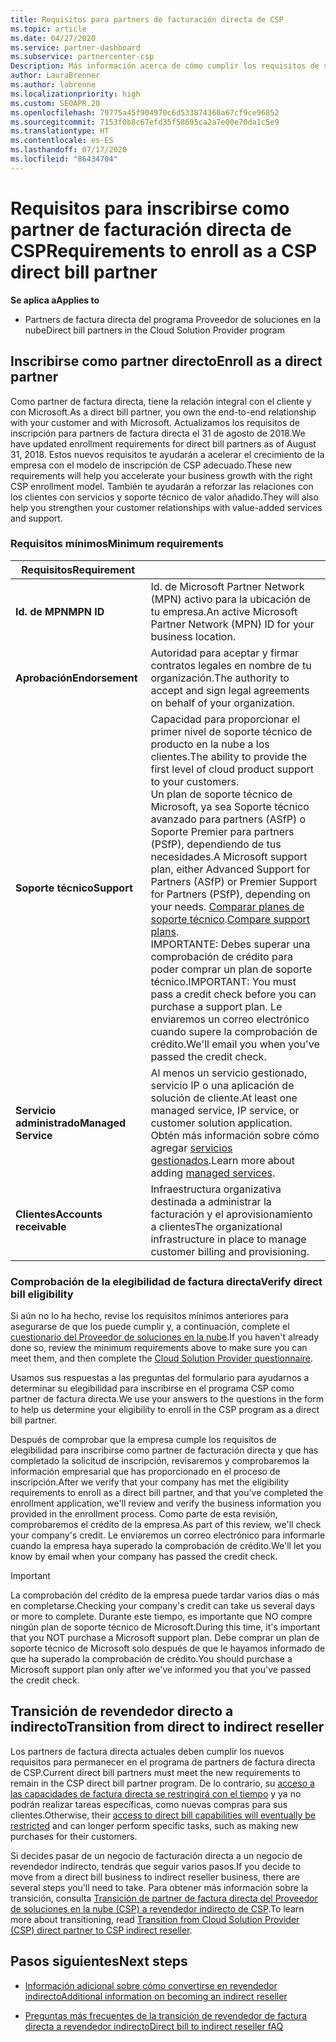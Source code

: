 ```yaml
---
title: Requisitos para partners de facturación directa de CSP
ms.topic: article
ms.date: 04/27/2020
ms.service: partner-dashboard
ms.subservice: partnercenter-csp
Description: Más información acerca de cómo cumplir los requisitos de servicio y soporte técnico más recientes para convertirte en un partner de facturación directa en el programa Proveedor de soluciones en la nube (CSP) de Microsoft.
author: LauraBrenner
ms.author: labrenne
ms.localizationpriority: high
ms.custom: SEOAPR.20
ms.openlocfilehash: 79775a45f904970c6d533874360a67cf9ce96852
ms.sourcegitcommit: 7153f0b8c67efd35f58695ca2a7e00e70da1c5e9
ms.translationtype: HT
ms.contentlocale: es-ES
ms.lasthandoff: 07/17/2020
ms.locfileid: "86434704"
---
```

# <a name="requirements-to-enroll-as-a-csp-direct-bill-partner"></a><span data-ttu-id="dc8e8-103">Requisitos para inscribirse como partner de facturación directa de CSP</span><span class="sxs-lookup"><span data-stu-id="dc8e8-103">Requirements to enroll as a CSP direct bill partner</span></span>

<span data-ttu-id="dc8e8-104">**Se aplica a**</span><span class="sxs-lookup"><span data-stu-id="dc8e8-104">**Applies to**</span></span>

- <span data-ttu-id="dc8e8-105">Partners de factura directa del programa Proveedor de soluciones en la nube</span><span class="sxs-lookup"><span data-stu-id="dc8e8-105">Direct bill partners in the Cloud Solution Provider program</span></span>

## <a name="enroll-as-a-direct-partner"></a><span data-ttu-id="dc8e8-106">Inscribirse como partner directo</span><span class="sxs-lookup"><span data-stu-id="dc8e8-106">Enroll as a direct partner</span></span>

<span data-ttu-id="dc8e8-107">Como partner de factura directa, tiene la relación integral con el cliente y con Microsoft.</span><span class="sxs-lookup"><span data-stu-id="dc8e8-107">As a direct bill partner, you own the end-to-end relationship with your customer and with Microsoft.</span></span> <span data-ttu-id="dc8e8-108">Actualizamos los requisitos de inscripción para partners de factura directa el 31 de agosto de 2018.</span><span class="sxs-lookup"><span data-stu-id="dc8e8-108">We have updated enrollment requirements for direct bill partners as of August 31, 2018.</span></span> <span data-ttu-id="dc8e8-109">Estos nuevos requisitos te ayudarán a acelerar el crecimiento de la empresa con el modelo de inscripción de CSP adecuado.</span><span class="sxs-lookup"><span data-stu-id="dc8e8-109">These new requirements will help you accelerate your business growth with the right CSP enrollment model.</span></span> <span data-ttu-id="dc8e8-110">También te ayudarán a reforzar las relaciones con los clientes con servicios y soporte técnico de valor añadido.</span><span class="sxs-lookup"><span data-stu-id="dc8e8-110">They will also help you strengthen your customer relationships with value-added services and support.</span></span>

### <a name="minimum-requirements"></a><span data-ttu-id="dc8e8-111">Requisitos mínimos</span><span class="sxs-lookup"><span data-stu-id="dc8e8-111">Minimum requirements</span></span>

|<span data-ttu-id="dc8e8-112">**Requisitos**</span><span class="sxs-lookup"><span data-stu-id="dc8e8-112">**Requirement**</span></span>|                             |
|--------------------------------|--------------------------------------------------------------|
|<span data-ttu-id="dc8e8-113">**Id. de MPN**</span><span class="sxs-lookup"><span data-stu-id="dc8e8-113">**MPN ID**</span></span>   |<span data-ttu-id="dc8e8-114">Id. de Microsoft Partner Network (MPN) activo para la ubicación de tu empresa.</span><span class="sxs-lookup"><span data-stu-id="dc8e8-114">An active Microsoft Partner Network (MPN) ID for your business location.</span></span>    |
|<span data-ttu-id="dc8e8-115">**Aprobación**</span><span class="sxs-lookup"><span data-stu-id="dc8e8-115">**Endorsement**</span></span>   |<span data-ttu-id="dc8e8-116">Autoridad para aceptar y firmar contratos legales en nombre de tu organización.</span><span class="sxs-lookup"><span data-stu-id="dc8e8-116">The authority to accept and sign legal agreements on behalf of your organization.</span></span>|
|<span data-ttu-id="dc8e8-117">**Soporte técnico**</span><span class="sxs-lookup"><span data-stu-id="dc8e8-117">**Support**</span></span>   |<span data-ttu-id="dc8e8-118">Capacidad para proporcionar el primer nivel de soporte técnico de producto en la nube a los clientes.</span><span class="sxs-lookup"><span data-stu-id="dc8e8-118">The ability to provide the first level of cloud product support to your customers.</span></span> <br/><span data-ttu-id="dc8e8-119">Un plan de soporte técnico de Microsoft, ya sea Soporte técnico avanzado para partners (ASfP) o Soporte Premier para partners (PSfP), dependiendo de tus necesidades.</span><span class="sxs-lookup"><span data-stu-id="dc8e8-119">A Microsoft support plan, either Advanced Support for Partners (ASfP) or Premier Support for Partners (PSfP), depending on your needs.</span></span> <span data-ttu-id="dc8e8-120">[Comparar planes de soporte técnico](https://partner.microsoft.com/support/partnersupport).</span><span class="sxs-lookup"><span data-stu-id="dc8e8-120">[Compare support plans](https://partner.microsoft.com/support/partnersupport).</span></span><br/> <span data-ttu-id="dc8e8-121">IMPORTANTE: Debes superar una comprobación de crédito para poder comprar un plan de soporte técnico.</span><span class="sxs-lookup"><span data-stu-id="dc8e8-121">IMPORTANT: You must pass a credit check before you can purchase a support plan.</span></span> <span data-ttu-id="dc8e8-122">Le enviaremos un correo electrónico cuando supere la comprobación de crédito.</span><span class="sxs-lookup"><span data-stu-id="dc8e8-122">We'll email you when you've passed the credit check.</span></span> |
|<span data-ttu-id="dc8e8-123">**Servicio administrado**</span><span class="sxs-lookup"><span data-stu-id="dc8e8-123">**Managed Service**</span></span>   |<span data-ttu-id="dc8e8-124">Al menos un servicio gestionado, servicio IP o una aplicación de solución de cliente.</span><span class="sxs-lookup"><span data-stu-id="dc8e8-124">At least one managed service, IP service, or customer solution application.</span></span> <span data-ttu-id="dc8e8-125">Obtén más información sobre cómo agregar [servicios gestionados](https://partner.microsoft.com/business-opportunities/managed-services-provider).</span><span class="sxs-lookup"><span data-stu-id="dc8e8-125">Learn more about adding [managed services](https://partner.microsoft.com/business-opportunities/managed-services-provider).</span></span>|
|<span data-ttu-id="dc8e8-126">**Clientes**</span><span class="sxs-lookup"><span data-stu-id="dc8e8-126">**Accounts receivable**</span></span> |<span data-ttu-id="dc8e8-127">Infraestructura organizativa destinada a administrar la facturación y el aprovisionamiento a clientes</span><span class="sxs-lookup"><span data-stu-id="dc8e8-127">The organizational infrastructure in place to manage customer billing and provisioning.</span></span>

### <a name="verify-direct-bill-eligibility"></a><span data-ttu-id="dc8e8-128">Comprobación de la elegibilidad de factura directa</span><span class="sxs-lookup"><span data-stu-id="dc8e8-128">Verify direct bill eligibility</span></span>

<span data-ttu-id="dc8e8-129">Si aún no lo ha hecho, revise los requisitos mínimos anteriores para asegurarse de que los puede cumplir y, a continuación, complete el [cuestionario del Proveedor de soluciones en la nube](https://partner.microsoft.com/cloud-solution-provider/assessment).</span><span class="sxs-lookup"><span data-stu-id="dc8e8-129">If you haven't already done so, review the minimum requirements above to make sure you can meet them, and then complete the [Cloud Solution Provider questionnaire](https://partner.microsoft.com/cloud-solution-provider/assessment).</span></span>

<span data-ttu-id="dc8e8-130">Usamos sus respuestas a las preguntas del formulario para ayudarnos a determinar su elegibilidad para inscribirse en el programa CSP como partner de factura directa.</span><span class="sxs-lookup"><span data-stu-id="dc8e8-130">We use your answers to the questions in the form to help us determine your eligibility to enroll in the CSP program as a direct bill partner.</span></span>

<span data-ttu-id="dc8e8-131">Después de comprobar que la empresa cumple los requisitos de elegibilidad para inscribirse como partner de facturación directa y que has completado la solicitud de inscripción, revisaremos y comprobaremos la información empresarial que has proporcionado en el proceso de inscripción.</span><span class="sxs-lookup"><span data-stu-id="dc8e8-131">After we verify that your company has met the eligibility requirements to enroll as a direct bill partner, and that you've completed the enrollment application, we'll review and verify the business information you provided in the enrollment process.</span></span> <span data-ttu-id="dc8e8-132">Como parte de esta revisión, comprobaremos el crédito de la empresa.</span><span class="sxs-lookup"><span data-stu-id="dc8e8-132">As part of this review, we'll check your company's credit.</span></span> <span data-ttu-id="dc8e8-133">Le enviaremos un correo electrónico para informarle cuando la empresa haya superado la comprobación de crédito.</span><span class="sxs-lookup"><span data-stu-id="dc8e8-133">We'll let you know by email when your company has passed the credit check.</span></span>

>[!IMPORTANT]
><span data-ttu-id="dc8e8-134">La comprobación del crédito de la empresa puede tardar varios días o más en completarse.</span><span class="sxs-lookup"><span data-stu-id="dc8e8-134">Checking your company's credit can take us several days or more to complete.</span></span> <span data-ttu-id="dc8e8-135">Durante este tiempo, es importante que NO compre ningún plan de soporte técnico de Microsoft.</span><span class="sxs-lookup"><span data-stu-id="dc8e8-135">During this time, it's important that you NOT purchase a Microsoft support plan.</span></span> <span data-ttu-id="dc8e8-136">Debe comprar un plan de soporte técnico de Microsoft solo después de que le hayamos informado de que ha superado la comprobación de crédito.</span><span class="sxs-lookup"><span data-stu-id="dc8e8-136">You should purchase a Microsoft support plan only after we've informed you that you've passed the credit check.</span></span>

## <a name="transition-from-direct-to-indirect-reseller"></a><span data-ttu-id="dc8e8-137">Transición de revendedor directo a indirecto</span><span class="sxs-lookup"><span data-stu-id="dc8e8-137">Transition from direct to indirect reseller</span></span>

<span data-ttu-id="dc8e8-138">Los partners de factura directa actuales deben cumplir los nuevos requisitos para permanecer en el programa de partners de factura directa de CSP.</span><span class="sxs-lookup"><span data-stu-id="dc8e8-138">Current direct bill partners must meet the new requirements to remain in the CSP direct bill partner program.</span></span> <span data-ttu-id="dc8e8-139">De lo contrario, su [acceso a las capacidades de factura directa se restringirá con el tiempo](restricted-direct-bill-capabilities.md) y ya no podrán realizar tareas específicas, como nuevas compras para sus clientes.</span><span class="sxs-lookup"><span data-stu-id="dc8e8-139">Otherwise, their [access to direct bill capabilities will eventually be restricted](restricted-direct-bill-capabilities.md) and can longer perform specific tasks, such as making new purchases for their customers.</span></span>

<span data-ttu-id="dc8e8-140">Si decides pasar de un negocio de facturación directa a un negocio de revendedor indirecto, tendrás que seguir varios pasos.</span><span class="sxs-lookup"><span data-stu-id="dc8e8-140">If you decide to move from a direct bill business to indirect reseller business, there are several steps you'll need to take.</span></span> <span data-ttu-id="dc8e8-141">Para obtener más información sobre la transición, consulta [Transición de partner de factura directa del Proveedor de soluciones en la nube (CSP) a revendedor indirecto de CSP](transition-direct-to-indirect.md).</span><span class="sxs-lookup"><span data-stu-id="dc8e8-141">To learn more about transitioning, read [Transition from Cloud Solution Provider (CSP) direct partner to CSP indirect reseller](transition-direct-to-indirect.md).</span></span>

## <a name="next-steps"></a><span data-ttu-id="dc8e8-142">Pasos siguientes</span><span class="sxs-lookup"><span data-stu-id="dc8e8-142">Next steps</span></span>

- [<span data-ttu-id="dc8e8-143">Información adicional sobre cómo convertirse en revendedor indirecto</span><span class="sxs-lookup"><span data-stu-id="dc8e8-143">Additional information on becoming an indirect reseller</span></span>](https://assetsprod.microsoft.com/csp-directbill-to-indirect-transition.pdf)

- [<span data-ttu-id="dc8e8-144">Preguntas más frecuentes de la transición de revendedor de factura directa a revendedor indirecto</span><span class="sxs-lookup"><span data-stu-id="dc8e8-144">Direct bill to indirect reseller fAQ</span></span>](https://assetsprod.microsoft.com/mpn/direct-bill-partner-faq.pdf)
